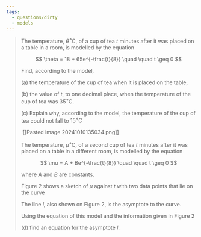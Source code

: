 ```yaml
---
tags:
  - questions/dirty
  - models
---
```


> The temperature, $\theta  ^{\boldsymbol{\circ}} \text{C}$, of a cup of tea $t$ minutes after it was placed on a table in a room, is modelled by the equation
> 
> $$
> \theta = 18 + 65e^{-\frac{t}{8}} \quad \quad t \geq 0
> $$
> 
> Find, according to the model,
> 
> (a) the temperature of the cup of tea when it is placed on the table,
> 
> (b) the value of $t$, to one decimal place, when the temperature of the cup of tea was $35 ^{\boldsymbol{\circ}} \text{C}$.
> 
> (c) Explain why, according to the model, the temperature of the cup of tea could not fall to $15 ^{\boldsymbol{\circ}}\text{C}$
> 
> ![[Pasted image 20241010135034.png]]
> 
> The temperature, $\mu ^{\boldsymbol{\circ}} \text{C}$, of a second cup of tea $t$ minutes after it was placed on a table in a different room, is modelled by the equation
> 
> $$
> \mu = A + Be^{-\frac{t}{8}} \quad \quad t \geq 0
> $$
> 
> where $A$ and $B$ are constants.
> 
> Figure 2 shows a sketch of $\mu$ against $t$ with two data points that lie on the curve
> 
> The line $l$, also shown on Figure 2, is the asymptote to the curve.
> 
> Using the equation of this model and the information given in Figure 2
> 
> (d) find an equation for the asymptote $l$.
